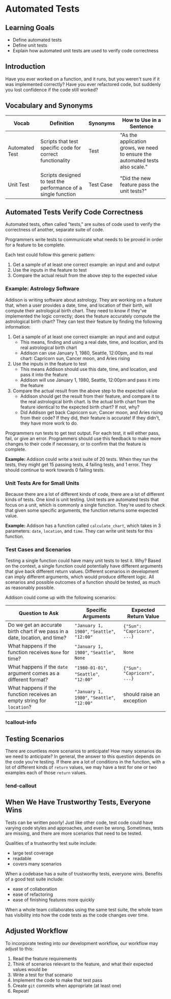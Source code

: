 # Automated Tests

## Learning Goals

- Define automated tests 
- Define unit tests 
- Explain how automated unit tests are used to verify code correctness

## Introduction

Have you ever worked on a function, and it runs, but you weren't sure if it was implemented correctly? Have you ever refactored code, but suddenly you lost confidence if the code still worked?

## Vocabulary and Synonyms

Vocab | Definition| Synonyms| How to Use in a Sentence
-----|-----|-----|-----
Automated Test| Scripts that test specific code for correct functionality| Test | "As the application grows, we need to ensure the automated tests also scale."
Unit Test | Scripts designed to test the performance of a single function | Test Case | "Did the new feature pass the unit tests?" |

## Automated Tests Verify Code Correctness

Automated tests, often called "tests," are suites of code used to verify the correctness of another, separate suite of code.

Programmers write tests to communicate what needs to be proved in order for a feature to be complete.

Each test could follow this generic pattern:
1. Get a sample of at least one correct example: an input and and output
2. Use the inputs in the feature to test
3. Compare the actual result from the above step to the expected value

### Example: Astrology Software

Addison is writing software about astrology. They are working on a feature that, when a user provides a date, time, and location of their birth, will compute their astrological birth chart. They need to know if they've implemented the logic correctly; does the feature accurately compute the astrological birth chart? They can test their feature by finding the following information:

1. Get a sample of at least one correct example: an input and and output
    - This means, finding and using a real date, time, and location, and its real astrological birth chart
    - Addison can use January 1, 1980, Seattle, 12:00pm, and its real chart: Capricorn sun, Cancer moon, and Aries rising
2. Use the inputs in the feature to test
    - This means Addison should use this date, time, and location, and pass it into the feature
    - Addison will use January 1, 1980, Seattle, 12:00pm and pass it into the feature
3. Compare the actual result from the above step to the expected value
    - Addison should get the result from their feature, and compare it to the real astrological birth chart. Is the actual birth chart from the feature identical to the expected birth chart? If not, why?
    - Did Addison get back Capricorn sun, Cancer moon, and Aries rising from their code? If they did, their feature is accurate! If they didn't, they have more work to do.

Programmers run tests to get test output. For each test, it will either pass, fail, or give an error. Programmers should use this feedback to make more changes to their code if necessary, or to confirm that the feature is complete.

**Example:** Addison could write a test suite of 20 tests. When they run the tests, they might get 15 passing tests, 4 failing tests, and 1 error. They should continue to work towards 0 failing tests.

### Unit Tests Are for Small Units

Because there are a lot of different kinds of code, there are a lot of different kinds of tests. One kind is unit testing. Unit tests are automated tests that focus on a unit, which is commonly a single function. They're used to check that given some specific arguments, the function returns some expected value.

**Example:** Addison has a function called `calculate_chart`, which takes in 3 parameters: `date`, `location`, and `time`. They can write unit tests for this function.

### Test Cases and Scenarios

Testing a single function could have many unit tests to test it. Why? Based on the context, a single function could potentially have different arguments that give back different return values. Different scenarios in development can imply different arguments, which would produce different logic. All scenarios and possible outcomes of a function should be tested, as much as reasonably possible.

Addison could come up with the following scenarios:

| Question to Ask | Specific Arguments | Expected Return Value
| --- | --- | ---
Do we get an accurate birth chart if we pass in a date, location, and time? | `"January 1, 1980"`, `"Seattle"`, `"12:00"` | `{"Sun": "Capricorn", ...}`
What happens if the function receives `None` for time? | `"January 1, 1980"`, `"Seattle"`, `None` | `None`
What happens if the `date` argument comes as a different format? | `"1980-01-01"`, `"Seattle"`, `"12:00"` | `{"Sun": "Capricorn", ...}`
What happens if the function receives an empty string for `location`? | `"January 1, 1980"`, `"Seattle"`, `"12:00"` | should raise an exception

### !callout-info
## Testing Scenarios
There are countless more scenarios to anticipate! How many scenarios do we need to anticipate? In general, the answer to this question depends on the code you're testing. If there are a lot of conditions in the function, with a lot of different kinds of `return` values, we may have a test for one or two examples each of those `return` values.
### !end-callout


## When We Have Trustworthy Tests, Everyone Wins

Tests can be written poorly! Just like other code, test code could have varying code styles and approaches, and even be wrong. Sometimes, tests are missing, and there are more scenarios that need to be tested.

Qualities of a trustworthy test suite include:
- large test coverage
- readable
- covers many scenarios

When a codebase has a suite of trustworthy tests, everyone wins. Benefits of a good test suite include:
- ease of collaboration
- ease of refactoring
- ease of finishing features more quickly

When a whole team collaborates using the same test suite, the whole team has visibility into how the code tests as the code changes over time.

## Adjusted Workflow

To incorporate testing into our development workflow, our workflow may adjust to this:

1. Read the feature requirements
2. Think of scenarios relevant to the feature, and what their expected values would be
3. Write a test for that scenario
4. Implement the code to make that test pass
5. Create `git` commits when appropriate (at least one)
6. Repeat!
